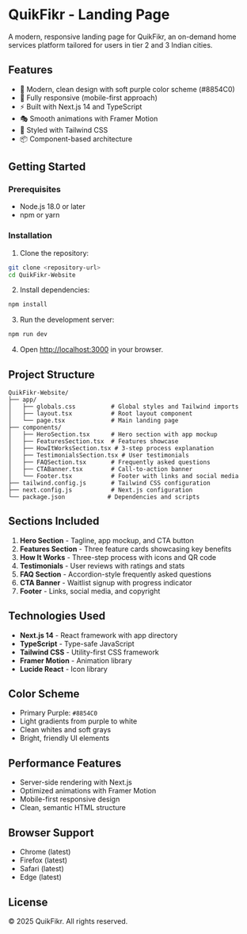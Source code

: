 # QuikFikr - Landing Page

A modern, responsive landing page for QuikFikr, an on-demand home services platform tailored for users in tier 2 and 3 Indian cities.

## Features

- 🎨 Modern, clean design with soft purple color scheme (#8854C0)
- 📱 Fully responsive (mobile-first approach)
- ⚡ Built with Next.js 14 and TypeScript
- 🎭 Smooth animations with Framer Motion
- 🎨 Styled with Tailwind CSS
- 📦 Component-based architecture

## Getting Started

### Prerequisites

- Node.js 18.0 or later
- npm or yarn

### Installation

1. Clone the repository:
```bash
git clone <repository-url>
cd QuikFikr-Website
```

2. Install dependencies:
```bash
npm install
```

3. Run the development server:
```bash
npm run dev
```

4. Open [http://localhost:3000](http://localhost:3000) in your browser.

## Project Structure

```
QuikFikr-Website/
├── app/
│   ├── globals.css          # Global styles and Tailwind imports
│   ├── layout.tsx           # Root layout component
│   └── page.tsx             # Main landing page
├── components/
│   ├── HeroSection.tsx      # Hero section with app mockup
│   ├── FeaturesSection.tsx  # Features showcase
│   ├── HowItWorksSection.tsx # 3-step process explanation
│   ├── TestimonialsSection.tsx # User testimonials
│   ├── FAQSection.tsx       # Frequently asked questions
│   ├── CTABanner.tsx        # Call-to-action banner
│   └── Footer.tsx           # Footer with links and social media
├── tailwind.config.js       # Tailwind CSS configuration
├── next.config.js           # Next.js configuration
└── package.json            # Dependencies and scripts
```

## Sections Included

1. **Hero Section** - Tagline, app mockup, and CTA button
2. **Features Section** - Three feature cards showcasing key benefits
3. **How It Works** - Three-step process with icons and QR code
4. **Testimonials** - User reviews with ratings and stats
5. **FAQ Section** - Accordion-style frequently asked questions
6. **CTA Banner** - Waitlist signup with progress indicator
7. **Footer** - Links, social media, and copyright

## Technologies Used

- **Next.js 14** - React framework with app directory
- **TypeScript** - Type-safe JavaScript
- **Tailwind CSS** - Utility-first CSS framework
- **Framer Motion** - Animation library
- **Lucide React** - Icon library

## Color Scheme

- Primary Purple: `#8854C0`
- Light gradients from purple to white
- Clean whites and soft grays
- Bright, friendly UI elements

## Performance Features

- Server-side rendering with Next.js
- Optimized animations with Framer Motion
- Mobile-first responsive design
- Clean, semantic HTML structure

## Browser Support

- Chrome (latest)
- Firefox (latest)
- Safari (latest)
- Edge (latest)

## License

© 2025 QuikFikr. All rights reserved. 